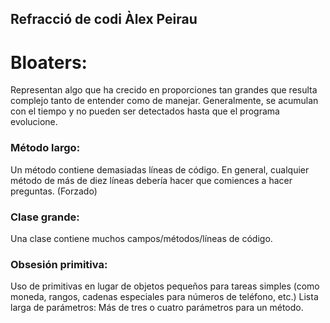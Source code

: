 ## Refracció de codi Àlex Peirau

# Bloaters: 
Representan algo que ha crecido en proporciones tan grandes que resulta complejo tanto de entender como de manejar. Generalmente, se acumulan con el tiempo y no pueden ser detectados hasta que el programa evolucione.

### Método largo: 
Un método contiene demasiadas líneas de código. En general, cualquier método de más de diez líneas debería hacer que comiences a hacer preguntas. (Forzado)
### Clase grande: 
Una clase contiene muchos campos/métodos/líneas de código.
### Obsesión primitiva: 
Uso de primitivas en lugar de objetos pequeños para tareas simples (como moneda, rangos, cadenas especiales para números de teléfono, etc.)
Lista larga de parámetros: Más de tres o cuatro parámetros para un método. 
